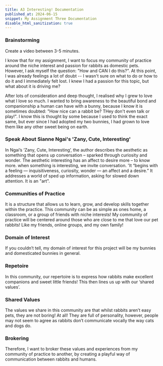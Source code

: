 ```yaml
---
title: A3 Interesting! Documentation
published_at: 2024-06-15
snippet: My Assignment Three Documentation
disable_html_sanitization: true
---
```


### Brainstorming
Create a video between 3-5 minutes.

I know that for my assignment, I want to focus my community of practice around the niche interest and passion for rabbits as domestic pets. However, I ask myself the question: "How and CAN I do this?". At this point, I was already feelings a lot of doubt -- I wasn't sure on what to do or how to do it and I immediately felt lost. I knew I had a passion for this topic, but what about it is driving me?

After lots of consideration and deep thought, I realised why I grew to love what I love so much. I wanted to bring awareness to the beautiful bond and companionship a human can have with a bunny, because I know it is sometimes doubted: "How nice can a rabbit be? THey don't even talk or play!". I know this is thought by some because I used to think the exact same, but ever since I had adopted my two bunnies, I had grown to love them like any other sweet being on earth.

### Speak About Sianne Ngai's 'Zany, Cute, Interesting'

In Ngai’s ‘Zany, Cute, Interesting’, the author describes the aesthetic as something that opens up conversation – sparked through curiosity and wonder. The aesthetic interesting has an affect to desire more – to know more.  when something is interesting, we invite conversation. 'It “begins with a feeling — inquisitiveness, curiosity, wonder — an affect and a desire.” It addresses  a world of sped up information,  asking for slowed down attention. It is an "art".

### Communities of Practice

It is a structure that allows us to learn, grow, and develop skills together within the practice. This community can be as simple as ones home, a classroom, or a group of friends with niche interests! My community of practice will be centered around those who are close to me that love our pet rabbits!  Like my friends, online groups, and my own family!

### Domain of Interest

If you couldn’t tell, my domain of interest for this project will be my bunnies and domesticated bunnies in general.

### Repetoire

In this community, our repertoire is to express how rabbits make excellent companions and sweet little friends! This then lines us up with our ‘shared values’.

### Shared Values

The values we share in this community are that whilst rabbits aren’t easy pets, they are not boring! At all! They are full of personality, however, people may not seem to agree as rabbits don’t communicate vocally the way cats and dogs do.

### Brokering

Therefore, I want to broker these values and experiences from my community of practice to another, by creating a playful  way of communication between rabbits and humans.

